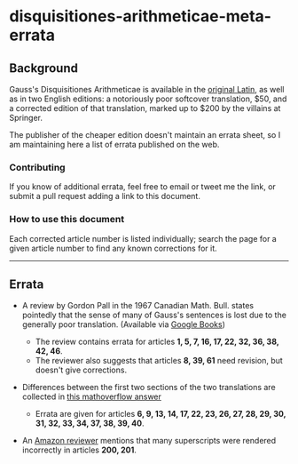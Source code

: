 # disquisitiones-arithmeticae-meta-errata

## Background 

Gauss's Disquisitiones Arithmeticae is available in the [original Latin](https://archive.org/details/werkecarlf01gausrich), as well as in two English editions: a notoriously poor softcover translation, $50, and a corrected edition of that translation, marked up to $200 by the villains at Springer.

The publisher of the cheaper edition doesn't maintain an errata sheet, so I am maintaining here a list of errata published on the web. 

### Contributing

If you know of additional errata, feel free to email or tweet me the link, or submit a pull request adding a link to this document.

### How to use this document

Each corrected article number is listed individually; search the page for a given article number to find any known corrections for it.

---

## Errata

- A review by Gordon Pall in the 1967 Canadian Math. Bull. states pointedly that the sense of many of Gauss's sentences is lost due to the generally poor translation. (Available via [Google Books](https://books.google.com/books?id=_t844-IR1V8C&lpg=PA327&ots=PBqQB68bjT&dq=gauss%20clarke%20translation%20errata&pg=PA326#v=onepage&q&f=false))
  - The review contains errata for articles **1, 5, 7, 16, 17, 22, 32, 36, 38, 42, 46**.
  - The reviewer also suggests that articles **8, 39, 61** need revision, but doesn't give corrections.

- Differences between the first two sections of the two translations are collected in [this mathoverflow answer](http://math.stackexchange.com/questions/912933/gauss-disq-arithm-translation-errata)
  - Errata are given for articles **6, 9, 13, 14, 17, 22, 23, 26, 27, 28, 29, 30, 31, 32, 33, 34, 37, 38, 39, 40**.

- An [Amazon reviewer](http://www.amazon.com/gp/customer-reviews/R3R7D0QJB7BY89/ref=cm_cr_pr_rvw_ttl?ie=UTF8&ASIN=0387962549) mentions that many superscripts were rendered incorrectly in articles **200, 201**.
